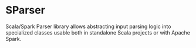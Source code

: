 SParser
=======

Scala/Spark Parser library allows abstracting input parsing logic into specialized classes usable both in standalone Scala projects or with Apache Spark.
